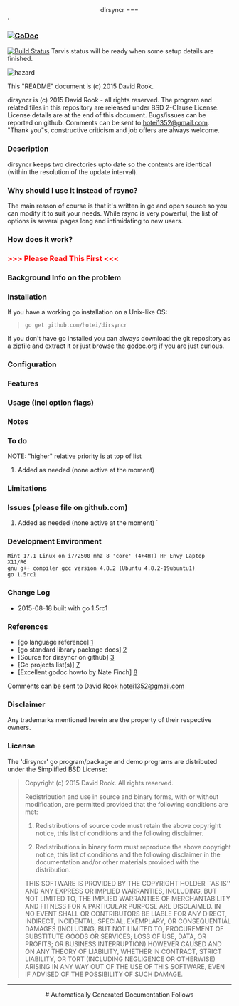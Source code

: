 <center>
dirsyncr
===
</center>.

<h3>   <a href="http://godoc.org/github.com/hotei/dirsyncr">
<img src="https://godoc.org/github.com/hotei/dirsyncr?status.png" alt="GoDoc" />
</a></h1>

<a href="http://travis-ci.org/hotei/dirsyncr">
<img src="https://secure.travis-ci.org/hotei/dirsyncr.png" alt="Build Status" /></a>
Tarvis status will be ready when some setup details are finished.

![hazard]("hazard.png" "hazard")	

This "README" document is (c) 2015 David Rook. 

dirsyncr is (c) 2015 David Rook - all rights reserved. The program
and related files in this repository are released under BSD 2-Clause License.
License details are at the end of this document. Bugs/issues can be reported on github.
Comments can be sent to <hotei1352@gmail.com>. "Thank you"s, constructive 
criticism and job offers are always welcome.

### Description

dirsyncr keeps two directories upto date so the contents are identical (within
the resolution of the update interval).

### Why should I use it instead of rsync?

The main reason of course is that it's written in go and open source so you can 
modify it to suit your needs.  While rsync is very powerful, the list of options is
several pages long and intimidating to new users.    

### How does it work?

### <font color=red> >>> Please Read This First <<< </font>

### Background Info on the problem

### Installation

If you have a working go installation on a Unix-like OS:

> ```go get github.com/hotei/dirsyncr```

If you don't have go installed you can always download the git repository as
a zipfile and extract it or just browse the godoc.org if you are just curious.

### Configuration

### Features

### Usage (incl option flags)

### Notes

### To do

NOTE:  "higher" relative priority is at top of list

1.  Added as needed (none active at the moment)

### Limitations


### Issues (please file on github.com)

1.  Added as needed (none active at the moment)
`

### Development Environment
	Mint 17.1 Linux on i7/2500 mhz 8 'core' (4+4HT) HP Envy Laptop
	X11/R6
	gnu g++ compiler gcc version 4.8.2 (Ubuntu 4.8.2-19ubuntu1)
	go 1.5rc1

	
### Change Log

* 2015-08-18 built with go 1.5rc1

### References

* [go language reference] [1] 
* [go standard library package docs] [2]
* [Source for dirsyncr on github] [3]
* [Go projects list(s)] [7]
* [Excellent godoc howto by Nate Finch] [8]

[1]: http://golang.org/ref/spec/ "go reference spec"
[2]: http://golang.org/pkg/ "go package docs"
[3]: http://github.com/hotei/dirsyncr "github.com/hotei/dirsyncr"
[4]: http://golang.org/doc/go1compat.html "Go 1.x API contract"
[5]: http://blog.golang.org/2011/06/profiling-go-programs.html "Profiling go code"
[6]: http://golang.org/doc/articles/godoc_documenting_go_code.html "GoDoc HowTo"
[7]: https://github.com/golang/go/wiki/Projects "go project list"
[8]: https://github.com/natefinch/godocgo "Nate Finch's Tutorial for GoDoc"

Comments can be sent to David Rook  <hotei1352@gmail.com>

### Disclaimer
Any trademarks mentioned herein are the property of their respective owners.

### License

The 'dirsyncr' go program/package and demo programs are distributed under the Simplified BSD License:

> Copyright (c) 2015 David Rook. All rights reserved.
> 
> Redistribution and use in source and binary forms, with or without modification, are
> permitted provided that the following conditions are met:
> 
>    1. Redistributions of source code must retain the above copyright notice, this list of
>       conditions and the following disclaimer.
> 
>    2. Redistributions in binary form must reproduce the above copyright notice, this list
>       of conditions and the following disclaimer in the documentation and/or other materials
>       provided with the distribution.
> 
> THIS SOFTWARE IS PROVIDED BY THE COPYRIGHT HOLDER ``AS IS'' AND ANY EXPRESS OR IMPLIED
> WARRANTIES, INCLUDING, BUT NOT LIMITED TO, THE IMPLIED WARRANTIES OF MERCHANTABILITY AND
> FITNESS FOR A PARTICULAR PURPOSE ARE DISCLAIMED. IN NO EVENT SHALL <COPYRIGHT HOLDER> OR
> CONTRIBUTORS BE LIABLE FOR ANY DIRECT, INDIRECT, INCIDENTAL, SPECIAL, EXEMPLARY, OR
> CONSEQUENTIAL DAMAGES (INCLUDING, BUT NOT LIMITED TO, PROCUREMENT OF SUBSTITUTE GOODS OR
> SERVICES; LOSS OF USE, DATA, OR PROFITS; OR BUSINESS INTERRUPTION) HOWEVER CAUSED AND ON
> ANY THEORY OF LIABILITY, WHETHER IN CONTRACT, STRICT LIABILITY, OR TORT (INCLUDING
> NEGLIGENCE OR OTHERWISE) ARISING IN ANY WAY OUT OF THE USE OF THIS SOFTWARE, EVEN IF
> ADVISED OF THE POSSIBILITY OF SUCH DAMAGE.

----

<center>
# Automatically Generated Documentation Follows
</center>


